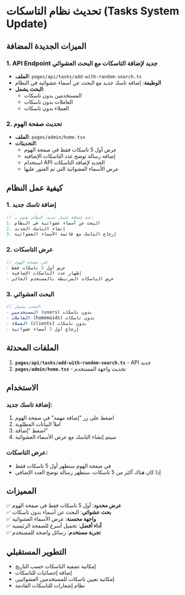 # تحديث نظام التاسكات (Tasks System Update)

## الميزات الجديدة المضافة

### 1. API Endpoint جديد لإضافة التاسكات مع البحث العشوائي
- **الملف**: `pages/api/tasks/add-with-random-search.ts`
- **الوظيفة**: إضافة تاسك جديد مع البحث عن أسماء عشوائية في النظام
- **البحث يشمل**:
  - المستخدمين بدون تاسكات
  - العاملات بدون تاسكات
  - العملاء بدون تاسكات

### 2. تحديث صفحة الهوم
- **الملف**: `pages/admin/home.tsx`
- **التحديثات**:
  - عرض أول 5 تاسكات فقط في صفحة الهوم
  - إضافة رسالة توضح عدد التاسكات الإضافية
  - استخدام API الجديد لإضافة التاسكات
  - عرض الأسماء العشوائية التي تم العثور عليها

## كيفية عمل النظام

### 1. إضافة تاسك جديد
```javascript
// عند إضافة تاسك جديد، النظام يقوم بـ:
1. البحث عن أسماء عشوائية في النظام
2. إنشاء التاسك الجديد
3. إرجاع التاسك مع قائمة الأسماء العشوائية
```

### 2. عرض التاسكات
```javascript
// في صفحة الهوم:
- عرض أول 5 تاسكات فقط
- إظهار عدد التاسكات الإضافية
- عرض التاسكات المرتبطة بالمستخدم الحالي
```

### 3. البحث العشوائي
```javascript
// البحث يشمل:
- المستخدمين (users) بدون تاسكات
- العاملات (homemaids) بدون تاسكات  
- العملاء (clients) بدون تاسكات
- إرجاع أول 5 أسماء عشوائية
```

## الملفات المحدثة

1. **`pages/api/tasks/add-with-random-search.ts`** - API جديد
2. **`pages/admin/home.tsx`** - تحديث واجهة المستخدم

## الاستخدام

### إضافة تاسك جديد:
1. اضغط على زر "إضافة مهمة" في صفحة الهوم
2. املأ البيانات المطلوبة
3. اضغط "إضافة"
4. سيتم إنشاء التاسك مع عرض الأسماء العشوائية

### عرض التاسكات:
- في صفحة الهوم ستظهر أول 5 تاسكات فقط
- إذا كان هناك أكثر من 5 تاسكات، ستظهر رسالة توضح العدد الإضافي

## المميزات

✅ **عرض محدود**: أول 5 تاسكات فقط في صفحة الهوم  
✅ **بحث عشوائي**: البحث عن أسماء بدون تاسكات  
✅ **واجهة محسنة**: عرض الأسماء العشوائية  
✅ **أداء أفضل**: تحميل أسرع للصفحة الرئيسية  
✅ **تجربة مستخدم**: رسائل واضحة للمستخدم  

## التطوير المستقبلي

- إمكانية تصفية التاسكات حسب التاريخ
- إضافة إحصائيات للتاسكات
- إمكانية تعيين تاسكات للمستخدمين العشوائيين
- نظام إشعارات للتاسكات القادمة
